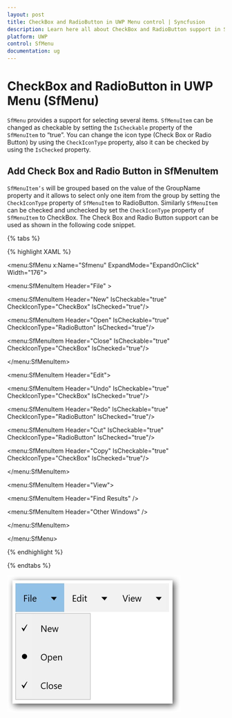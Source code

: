 ```yaml
---
layout: post
title: CheckBox and RadioButton in UWP Menu control | Syncfusion
description: Learn here all about CheckBox and RadioButton support in Syncfusion UWP Menu (SfMenu) control and more.
platform: UWP
control: SfMenu
documentation: ug
--- 
```


# CheckBox and RadioButton in UWP Menu (SfMenu)

`SfMenu` provides a support for selecting several items. `SfMenuItem` can be changed as checkable by setting the `IsCheckable` property of the `SfMenuItem` to “true”. You can change the icon type (Check Box or Radio Button) by using the `CheckIconType` property, also it can be checked by using the `IsChecked` property.

## Add Check Box and Radio Button in SfMenuItem

`SfMenuItem’s` will be grouped based on the value of the GroupName property and it allows to select only one item from the group by setting the `CheckIconType` property of `SfMenuItem` to RadioButton. Similarly `SfMenuItem` can be checked and unchecked by set the `CheckIconType` property of `SfMenuItem` to CheckBox. The Check Box and Radio Button support can be used as shown in the following code snippet.

{% tabs %}

{% highlight XAML %}

<menu:SfMenu  x:Name="Sfmenu"  ExpandMode="ExpandOnClick" Width="176">

<menu:SfMenuItem Header="File"   >

<menu:SfMenuItem  Header="New" IsCheckable="true"
                  CheckIconType="CheckBox" IsChecked="true"/>

<menu:SfMenuItem  Header="Open" IsCheckable="true"
                  CheckIconType="RadioButton" IsChecked="true"/>

<menu:SfMenuItem Header="Close"  IsCheckable="true"
                 CheckIconType="CheckBox" IsChecked="true"/>

</menu:SfMenuItem>

<menu:SfMenuItem Header="Edit">

<menu:SfMenuItem Header="Undo" IsCheckable="true"
                 CheckIconType="CheckBox" IsChecked="true"/>

<menu:SfMenuItem Header="Redo"  IsCheckable="true"
                 CheckIconType="RadioButton" IsChecked="true"/>

<menu:SfMenuItem Header="Cut"  IsCheckable="true"
                 CheckIconType="RadioButton" IsChecked="true"/>

<menu:SfMenuItem Header="Copy" IsCheckable="true"
                 CheckIconType="CheckBox" IsChecked="true"/>

</menu:SfMenuItem>

<menu:SfMenuItem Header="View">

<menu:SfMenuItem Header="Find Results" />

<menu:SfMenuItem Header="Other Windows" />

</menu:SfMenuItem>

</menu:SfMenu>



{% endhighlight %}

{% endtabs %}

![Check-Box-and-Radio-Button-img1](Check-Box-and-Radio-Button-images/Check-Box-and-Radio-Button-img1.jpg)


